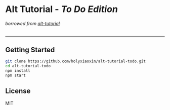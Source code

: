 # Alt Tutorial - _To Do Edition_
###### _borrowed from [alt-tutorial](https://github.com/goatslacker/alt-tutorial)_
---
## Getting Started

```bash
git clone https://github.com/holyxiaoxin/alt-tutorial-todo.git
cd alt-tutorial-todo
npm install
npm start
```

## License

MIT
